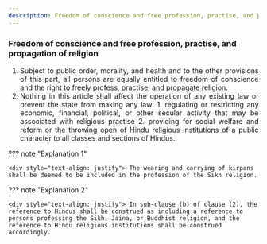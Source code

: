 ```yaml
---
description: Freedom of conscience and free profession, practise, and propagation of religion
---
```


### Freedom of conscience and free profession, practise, and propagation of religion

1. <div style="text-align: justify"> Subject to public order, morality, and health and to the other provisions of this part, all persons are equally entitled to freedom of conscience and the right to freely profess, practise, and propagate religion.
2. <div style="text-align: justify"> Nothing in this article shall affect the operation of any existing law or prevent the state from making any law:
    1. regulating or restricting any economic, financial, political, or other secular activity that may be associated with religious practise
    2. providing for social welfare and reform or the throwing open of Hindu religious institutions of a public character to all classes and sections of Hindus.

??? note "Explanation 1"

    <div style="text-align: justify"> The wearing and carrying of kirpans shall be deemed to be included in the profession of the Sikh religion.

??? note "Explanation 2"

    <div style="text-align: justify"> In sub-clause (b) of clause (2), the reference to Hindus shall be construed as including a reference to persons professing the Sikh, Jaina, or Buddhist religion, and the reference to Hindu religious institutions shall be construed accordingly.
